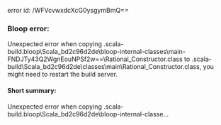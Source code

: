 error id: /WFVcvwxdcXcG0ysgymBmQ==
### Bloop error:

Unexpected error when copying <WORKSPACE>\.scala-build\.bloop\Scala_bd2c96d2de\bloop-internal-classes\main-FNDJTy43Q2WgnEouNPSf2w==\Rational_Constructor.class to <WORKSPACE>\.scala-build\Scala_bd2c96d2de\classes\main\Rational_Constructor.class, you might need to restart the build server.
#### Short summary: 

Unexpected error when copying <WORKSPACE>\.scala-build\.bloop\Scala_bd2c96d2de\bloop-internal-classe...